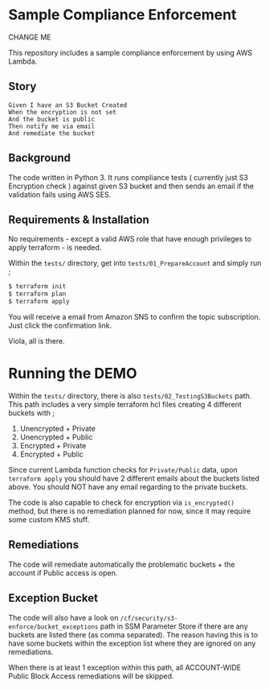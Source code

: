 # Sample Compliance Enforcement

CHANGE ME



This repository includes a sample compliance enforcement by using AWS Lambda. 

## Story

```cucumber
Given I have an S3 Bucket Created
When the encryption is not set
And the bucket is public
Then notify me via email
And remediate the bucket
```

## Background

The code written in Python 3. It runs compliance tests ( currently just S3 Encryption check ) against given S3 bucket and then sends an email if the validation fails using AWS SES. 

## Requirements & Installation

No requirements - except a valid AWS role that have enough privileges to apply terraform - is needed.

Within the `tests/` directory, get into `tests/01_PrepareAccount` and simply run ;

```bash
$ terraform init
$ terraform plan
$ terraform apply
```

You will receive a email from Amazon SNS to confirm the topic subscription. Just click the confirmation link.

Viola, all is there.

# Running the DEMO

Within the `tests/` directory, there is also `tests/02_TestingS3Buckets` path.
This path includes a very simple terraform hcl files creating 4 different buckets with ;

1. Unencrypted + Private
2. Unencrypted + Public
3. Encrypted + Private
4. Encrypted + Public

Since current Lambda function checks for `Private/Public` data,
upon `terraform apply` you should have 2 different emails about the buckets listed above. 
You should NOT have any email regarding to the private buckets.

The code is also capable to check for encryption via `is_encrypted()` method, but there is no 
remediation planned for now, since it may require some custom KMS stuff.

## Remediations
The code will remediate automatically the problematic buckets + the account if Public access is open.

## Exception Bucket

The code will also have a look on `/cf/security/s3-enforce/bucket_exceptions` path in SSM Parameter Store
if there are any buckets are listed there (as comma separated). The reason having this is to have some buckets
within the exception list where they are ignored on any remediations.

When there is at least 1 exception within this path, all ACCOUNT-WIDE Public Block Access remediations
will be skipped.
